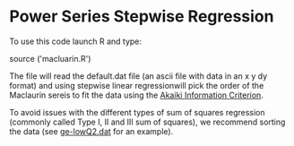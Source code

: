 # Power Series Stepwise Regression

To use this code launch R and type:

source ('macluarin.R')

The file will read the default.dat file (an ascii file with data in an x y dy format) and using stepwise linear regressionwill pick the order of the Maclaurin sereis to fit  the data using the [Akaiki Information Criterion](https://en.wikipedia.org/wiki/Akaike_information_criterion).

To avoid issues with the different types of sum of squares regression (commonly called Type I, II and III sum of squares), we recommend sorting the data (see [ge-lowQ2.dat](ge-lowQ2.dat) for an example).

